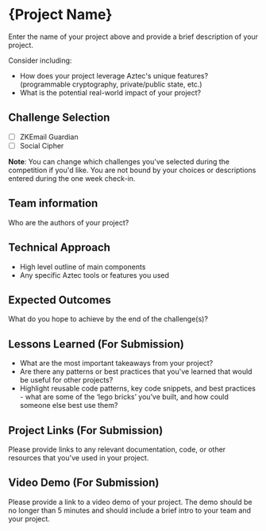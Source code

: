 # {Project Name}

Enter the name of your project above and provide a brief description of your project.

Consider including:

- How does your project leverage Aztec's unique features? (programmable cryptography, private/public state, etc.)
- What is the potential real-world impact of your project?

## Challenge Selection

- [ ] ZKEmail Guardian
- [ ] Social Cipher

**Note**: You can change which challenges you've selected during the competition if you'd like. You are not bound by your choices or descriptions entered during the one week check-in.

## Team information

Who are the authors of your project?

## Technical Approach

- High level outline of main components
- Any specific Aztec tools or features you used

## Expected Outcomes
What do you hope to achieve by the end of the challenge(s)?

## Lessons Learned (For Submission)

- What are the most important takeaways from your project?
- Are there any patterns or best practices that you've learned that would be useful for other projects?
- Highlight reusable code patterns, key code snippets, and best practices - what are some of the ‘lego bricks’ you’ve built, and how could someone else best use them?

## Project Links (For Submission)

Please provide links to any relevant documentation, code, or other resources that you've used in your project.

## Video Demo (For Submission)

Please provide a link to a video demo of your project. The demo should be no longer than 5 minutes and should include a brief intro to your team and your project.
